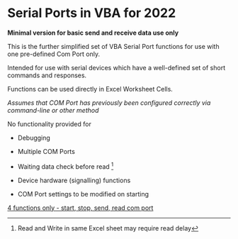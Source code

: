 # Serial Ports in VBA for 2022

**Minimal version for basic send and receive data use only**

This is the further simplified set of VBA Serial Port functions for use with one pre-defined Com Port only.

Intended for use with serial devices which have a well-defined set of short commands and responses.

Functions can be used directly in Excel Worksheet Cells.

_Assumes that COM Port has previously been configured correctly via command-line or other method_



<P>

No functionality provided for


- Debugging

- Multiple COM Ports

- Waiting data check before read [^1]

- Device hardware (signalling) functions 
  
- COM Port settings to be modified on starting

</P>

[4 functions only - start, stop, send, read com port](Functions.md)

[^1]: Read and Write in same Excel sheet may require read delay
